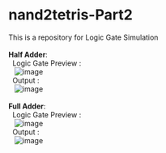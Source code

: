 # nand2tetris-Part2
This is a repository for Logic Gate Simulation
<br><br>
<b>Half Adder</b>:<br>
  &nbsp;&nbsp;Logic Gate Preview :<br>&nbsp;&nbsp;&nbsp;![image](https://github.com/narendrachatterjee/nand2tetris-Part1/assets/48941364/b53c3cea-1621-4f35-afaf-309b27f03588)<br>
  &nbsp;&nbsp;Output :<br>&nbsp;&nbsp;&nbsp;![image](https://github.com/narendrachatterjee/nand2tetris-Part1/assets/48941364/e8651790-07b2-486e-8104-a6ac0304b9db)
<br><br>
<b>Full Adder</b>:<br>
  &nbsp;&nbsp;Logic Gate Preview :<br>&nbsp;&nbsp;&nbsp;![image](https://github.com/narendrachatterjee/nand2tetris-Part1/assets/48941364/870fcaf7-a6d6-48e7-8ac5-01976dceb8eb)
<br>
  &nbsp;&nbsp;Output :<br>&nbsp;&nbsp;&nbsp;![image](https://github.com/narendrachatterjee/nand2tetris-Part1/assets/48941364/10fc9d4b-5754-4aaa-bed1-0f0412695acf)
<br><br>



